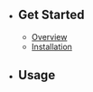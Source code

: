 - ## Get Started
    - [Overview](/{{route}}/{{version}}/overview)
    - [Installation](/{{route}}/{{version}}/installation)
- ## Usage
